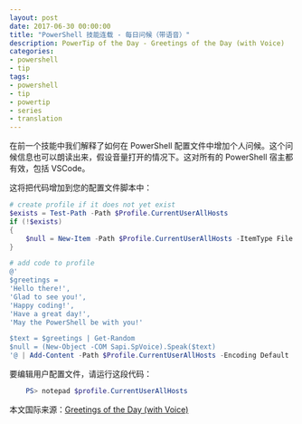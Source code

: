 ```yaml
---
layout: post
date: 2017-06-30 00:00:00
title: "PowerShell 技能连载 - 每日问候（带语音）"
description: PowerTip of the Day - Greetings of the Day (with Voice)
categories:
- powershell
- tip
tags:
- powershell
- tip
- powertip
- series
- translation
---
```

在前一个技能中我们解释了如何在 PowerShell 配置文件中增加个人问候。这个问候信息也可以朗读出来，假设音量打开的情况下。这对所有的 PowerShell 宿主都有效，包括 VSCode。

这将把代码增加到您的配置文件脚本中：

```powershell
# create profile if it does not yet exist
$exists = Test-Path -Path $Profile.CurrentUserAllHosts
if (!$exists) 
{ 
    $null = New-Item -Path $Profile.CurrentUserAllHosts -ItemType File -Force 
}

# add code to profile
@'
$greetings = 
'Hello there!',
'Glad to see you!',
'Happy coding!',
'Have a great day!',
'May the PowerShell be with you!'

$text = $greetings | Get-Random
$null = (New-Object -COM Sapi.SpVoice).Speak($text)
'@ | Add-Content -Path $Profile.CurrentUserAllHosts -Encoding Default
```

要编辑用户配置文件，请运行这段代码：

```powershell
    PS> notepad $profile.CurrentUserAllHosts
```

<!--more-->
本文国际来源：[Greetings of the Day (with Voice)](http://community.idera.com/powershell/powertips/b/tips/posts/greetings-of-the-day-with-voice)
